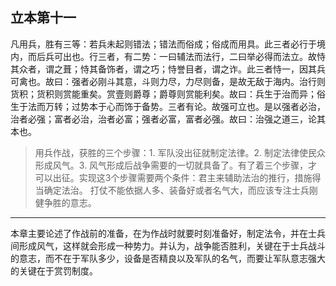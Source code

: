 ## 立本第十一



凡用兵，胜有三等：若兵未起则错法；错法而俗成；俗成而用具。此三者必行于境内，而后兵可出也。行三者，有二势：一曰辅法而法行，二曰举必得而法立。故恃其众者，谓之葺；恃其备饰者，谓之巧；恃誉目者，谓之诈。此三者恃一，因其兵可禽也。故曰：强者必刚斗其意，斗则力尽，力尽则备，是故无敌于海内。治行则货积；货积则赏能重矣。赏壹则爵尊；爵尊则赏能利矣。故曰：兵生于治而异；俗生于法而万转；过势本于心而饰于备势。三者有论。故强可立也。是以强者必治，治者必强；富者必治，治者必富；强者必富，富者必强。故曰：治强之道三，论其本也。

> 用兵作战，获胜的三个步骤：1. 军队没出征就制定法律。2. 制定法律使民众形成风气。3. 风气形成后战争需要的一切就具备了。有了着三个步骤，才可以出征。实现这3个步骤需要两个条件：君主来辅助法治的推行，措施得当确定法治。 打仗不能依据人多、装备好或者名气大，而应该专注士兵刚健争胜的意志。

---

本章主要论述了作战前的准备，在为作战时就要时刻准备好，制定法令，并在士兵间形成风气，这样就会形成一种势力。并认为，战争能否胜利，关键在于士兵战斗的意志，而不在于军队多少，设备是否精良以及军队的名气，而要让军队意志强大的关键在于赏罚制度。


